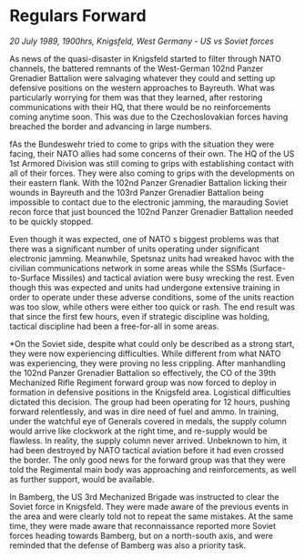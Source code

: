 # Regulars Forward

*20 July 1989, 1900hrs, Knigsfeld, West Germany - US vs Soviet forces*



As news of the quasi-disaster in Knigsfeld started to filter through NATO channels, the battered remnants of the West-German 102nd Panzer Grenadier Battalion were salvaging whatever they could and setting up defensive positions on the western approaches to Bayreuth. What was particularly worrying for them was that they learned, after restoring communications with their HQ, that there would be no reinforcements coming anytime soon. This was due to the Czechoslovakian forces having breached the border and advancing in large numbers. 

fAs the Bundeswehr tried to come to grips with the situation they were facing, their NATO allies had some concerns of their own. The HQ of the US 1st Armored Division was still coming to grips with establishing contact with all of their forces. They were also coming to grips with the developments on their eastern flank. With the 102nd Panzer Grenadier Battalion licking their wounds in Bayreuth and the 103rd Panzer Grenadier Battalion being impossible to contact due to the electronic jamming, the marauding Soviet recon force that just bounced the 102nd Panzer Grenadier Battalion needed to be quickly stopped.  

Even though it was expected, one of NATO s biggest problems was that there was a significant number of units operating under significant electronic jamming. Meanwhile, Spetsnaz units had wreaked havoc with the civilian communications network in some areas while the SSMs (Surface-to-Surface Missiles) and tactical aviation were busy wrecking the rest. Even though this was expected and units had undergone extensive training in order to operate under these adverse conditions, some of the units  reaction was too slow, while others were either too quick or rash. The end result was that since the first few hours, even if strategic discipline was holding, tactical discipline had been a free-for-all in some areas.  

*On the Soviet side, despite what could only be described as a strong start, they were now experiencing difficulties. While different from what NATO was experiencing, they were proving no less crippling. After manhandling the 102nd Panzer Grenadier Battalion so effectively, the CO of the 39th Mechanized Rifle Regiment forward group was now forced to deploy in formation in defensive positions in the Knigsfeld area. Logistical difficulties dictated this decision. The group had been operating for 12 hours, pushing forward relentlessly, and was in dire need of fuel and ammo. In training, under the watchful eye of Generals covered in medals, the supply column would arrive like clockwork at the right time, and re-supply would be flawless. In reality, the supply column never arrived. Unbeknown to him, it had been destroyed by NATO tactical aviation before it had even crossed the border. The only good news for the forward group was that they were told the Regimental main body was approaching and reinforcements, as well as further support, would be available. 

In Bamberg, the US 3rd Mechanized Brigade was instructed to clear the Soviet force in Knigsfeld. They were made aware of the previous events in the area and were clearly told not to repeat the same mistakes. At the same time, they were made aware that reconnaissance reported more Soviet forces heading towards Bamberg, but on a north-south axis, and were reminded that the defense of Bamberg was also a priority task.
